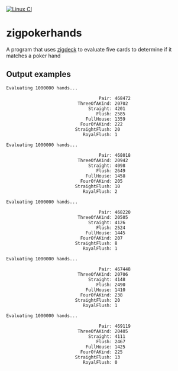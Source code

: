 [![Linux CI](https://github.com/andy5995/zigpokerhands/actions/workflows/linux.yml/badge.svg)](https://github.com/andy5995/zigpokerhands/actions/workflows/linux.yml)

# zigpokerhands

A program that uses [zigdeck](https://github.com/andy5995/zigdeck) to evaluate
five cards to determine if it matches a poker hand

## Output examples

```
Evaluating 1000000 hands...

                                   Pair: 468472
                           ThreeOfAKind: 20702
                               Straight: 4201
                                  Flush: 2585
                              FullHouse: 1359
                            FourOfAKind: 222
                          StraightFlush: 20
                             RoyalFlush: 1
```

```
Evaluating 1000000 hands...

                                   Pair: 468018
                           ThreeOfAKind: 20942
                               Straight: 4098
                                  Flush: 2649
                              FullHouse: 1458
                            FourOfAKind: 205
                          StraightFlush: 10
                             RoyalFlush: 2
```

```
Evaluating 1000000 hands...

                                   Pair: 468220
                           ThreeOfAKind: 20505
                               Straight: 4126
                                  Flush: 2524
                              FullHouse: 1445
                            FourOfAKind: 207
                          StraightFlush: 8
                             RoyalFlush: 1
```

```
Evaluating 1000000 hands...

                                   Pair: 467448
                           ThreeOfAKind: 20706
                               Straight: 4148
                                  Flush: 2490
                              FullHouse: 1410
                            FourOfAKind: 238
                          StraightFlush: 20
                             RoyalFlush: 1
```

```
Evaluating 1000000 hands...

                                   Pair: 469119
                           ThreeOfAKind: 20405
                               Straight: 4111
                                  Flush: 2467
                              FullHouse: 1425
                            FourOfAKind: 225
                          StraightFlush: 13
                             RoyalFlush: 0
```
